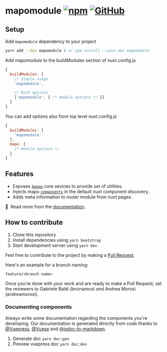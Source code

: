 # mapomodule [![npm](https://img.shields.io/npm/v/mapomodule?style=flat-square)](https://www.npmjs.com/package/mapomodule) [![GitHub](https://img.shields.io/badge/license-MIT-green?style=flat-square)](./LICENSE.md)

## Setup
Add `mapomodule` dependency to your project
```sh
yarn add --dev mapomodule # or npm install --save-dev mapomodule
```
Add mapomodule to the buildModules section of nuxt.config.js
```js
{
  buildModules: [
    // Simple usage
    'mapomodule',

    // With options
    ['mapomodule', { /* module options */ }]
  ]
}
```
 
 You can add options also from top level nuxt.config.js

```js
{
  buildModules: [
    'mapomodule'
  ],
  mapo: {
    /* module options */
  }
}
```
## Features

- Exposes [`$mapo`](https://lotrekagency.github.io/mapo/core/) core sevices to provide set of utilities.
- Injects mapo [`components`](https://lotrekagency.github.io/mapo/components/) in the default nuxt component discovery.
- Adds meta information to router module from nuxt pages.

📑 &nbsp;Read more from the [documentation](https://lotrekagency.github.io/mapo/).

## How to contribute

1. Clone this repository
2. Install dependencies using `yarn bootstrap`
3. Start development server using `yarn dev`


Feel free to contribute to the project by making a [Pull Request](https://docs.github.com/en/github/collaborating-with-issues-and-pull-requests/creating-a-pull-request).

Here's an example for a branch naming:

`feature/<branch name>`

Once you're done with your work and are ready to make a Pull Request, set the reviewers to 
Gabriele Baldi (bnznamco) and Andrea Morosi (andreamorosi).


### Documenting components
Always write some documentation regarding the components you're developing.
Our documentation is generated directly from code thanks to [@Vuepress](https://vuepress.vuejs.org/), [@Vuese](https://vuese.org/) and [@jsdoc-to-markdown](https://github.com/jsdoc2md/jsdoc-to-markdown#readme).

1. Generate doc `yarn doc:gen`
2. Preview vuepress doc `yarn doc:dev`


